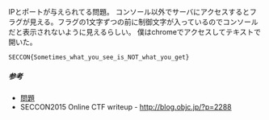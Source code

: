 IPとポートが与えられてる問題。 コンソール以外でサーバにアクセスするとフラグが見える。フラグの1文字ずつの前に制御文字が入っているのでコンソールだと表示されないように見えるらしい。 僕はchromeでアクセスしてテキストで開いた。

`SECCON{Sometimes_what_you_see_is_NOT_what_you_get}`


##### 参考
- [問題](https://github.com/SECCON/SECCON2015_online_CTF/tree/master/Web_Network/100_Connect%20the%20server)
- SECCON2015 Online CTF writeup - http://blog.objc.jp/?p=2288

